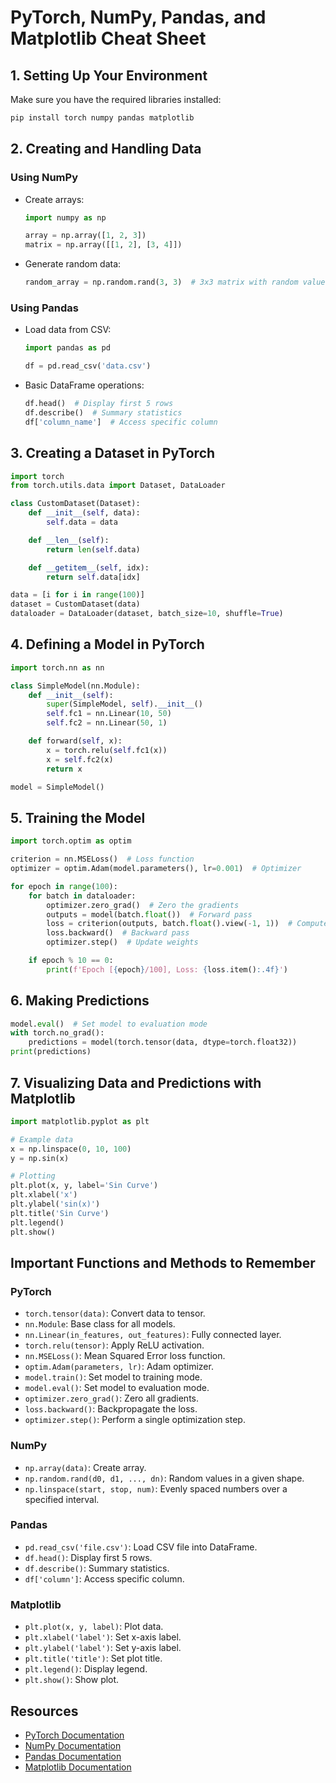 
# PyTorch, NumPy, Pandas, and Matplotlib Cheat Sheet

## 1. Setting Up Your Environment
Make sure you have the required libraries installed:
```bash
pip install torch numpy pandas matplotlib
```

## 2. Creating and Handling Data

### Using NumPy
- Create arrays:
  ```python
  import numpy as np

  array = np.array([1, 2, 3])
  matrix = np.array([[1, 2], [3, 4]])
  ```
- Generate random data:
  ```python
  random_array = np.random.rand(3, 3)  # 3x3 matrix with random values
  ```

### Using Pandas
- Load data from CSV:
  ```python
  import pandas as pd

  df = pd.read_csv('data.csv')
  ```
- Basic DataFrame operations:
  ```python
  df.head()  # Display first 5 rows
  df.describe()  # Summary statistics
  df['column_name']  # Access specific column
  ```

## 3. Creating a Dataset in PyTorch
```python
import torch
from torch.utils.data import Dataset, DataLoader

class CustomDataset(Dataset):
    def __init__(self, data):
        self.data = data

    def __len__(self):
        return len(self.data)

    def __getitem__(self, idx):
        return self.data[idx]

data = [i for i in range(100)]
dataset = CustomDataset(data)
dataloader = DataLoader(dataset, batch_size=10, shuffle=True)
```

## 4. Defining a Model in PyTorch
```python
import torch.nn as nn

class SimpleModel(nn.Module):
    def __init__(self):
        super(SimpleModel, self).__init__()
        self.fc1 = nn.Linear(10, 50)
        self.fc2 = nn.Linear(50, 1)

    def forward(self, x):
        x = torch.relu(self.fc1(x))
        x = self.fc2(x)
        return x

model = SimpleModel()
```

## 5. Training the Model
```python
import torch.optim as optim

criterion = nn.MSELoss()  # Loss function
optimizer = optim.Adam(model.parameters(), lr=0.001)  # Optimizer

for epoch in range(100):
    for batch in dataloader:
        optimizer.zero_grad()  # Zero the gradients
        outputs = model(batch.float())  # Forward pass
        loss = criterion(outputs, batch.float().view(-1, 1))  # Compute loss
        loss.backward()  # Backward pass
        optimizer.step()  # Update weights

    if epoch % 10 == 0:
        print(f'Epoch [{epoch}/100], Loss: {loss.item():.4f}')
```

## 6. Making Predictions
```python
model.eval()  # Set model to evaluation mode
with torch.no_grad():
    predictions = model(torch.tensor(data, dtype=torch.float32))
print(predictions)
```

## 7. Visualizing Data and Predictions with Matplotlib
```python
import matplotlib.pyplot as plt

# Example data
x = np.linspace(0, 10, 100)
y = np.sin(x)

# Plotting
plt.plot(x, y, label='Sin Curve')
plt.xlabel('x')
plt.ylabel('sin(x)')
plt.title('Sin Curve')
plt.legend()
plt.show()
```

## Important Functions and Methods to Remember

### PyTorch
- `torch.tensor(data)`: Convert data to tensor.
- `nn.Module`: Base class for all models.
- `nn.Linear(in_features, out_features)`: Fully connected layer.
- `torch.relu(tensor)`: Apply ReLU activation.
- `nn.MSELoss()`: Mean Squared Error loss function.
- `optim.Adam(parameters, lr)`: Adam optimizer.
- `model.train()`: Set model to training mode.
- `model.eval()`: Set model to evaluation mode.
- `optimizer.zero_grad()`: Zero all gradients.
- `loss.backward()`: Backpropagate the loss.
- `optimizer.step()`: Perform a single optimization step.

### NumPy
- `np.array(data)`: Create array.
- `np.random.rand(d0, d1, ..., dn)`: Random values in a given shape.
- `np.linspace(start, stop, num)`: Evenly spaced numbers over a specified interval.

### Pandas
- `pd.read_csv('file.csv')`: Load CSV file into DataFrame.
- `df.head()`: Display first 5 rows.
- `df.describe()`: Summary statistics.
- `df['column']`: Access specific column.

### Matplotlib
- `plt.plot(x, y, label)`: Plot data.
- `plt.xlabel('label')`: Set x-axis label.
- `plt.ylabel('label')`: Set y-axis label.
- `plt.title('title')`: Set plot title.
- `plt.legend()`: Display legend.
- `plt.show()`: Show plot.

## Resources
- [PyTorch Documentation](https://pytorch.org/docs/stable/index.html)
- [NumPy Documentation](https://numpy.org/doc/stable/)
- [Pandas Documentation](https://pandas.pydata.org/pandas-docs/stable/)
- [Matplotlib Documentation](https://matplotlib.org/stable/contents.html)
